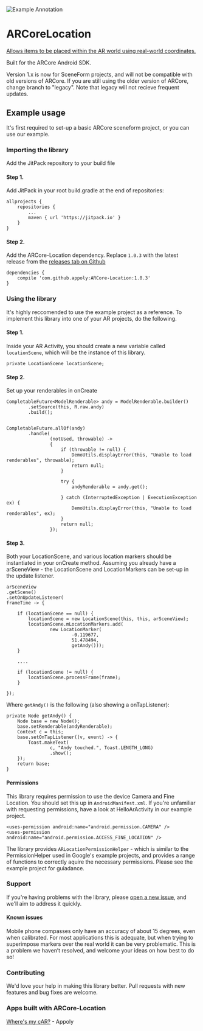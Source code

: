 ![Example Annotation](http://smegaupload.co.uk/up/uploads/arcorelocationbanner1524843962.png "ARCore location gps")

# ARCoreLocation

[Allows items to be placed within the AR world using real-world coordinates.](https://www.appoly.co.uk/arcore-location/)

Built for the ARCore Android SDK.

Version 1.x is now for SceneForm projects, and will not be compatible with old versions of ARCore.
If you are still using the older version of ARCore, change branch to "legacy". Note that legacy will not recieve frequent updates.


## Example usage
It's first required to set-up a basic ARCore sceneform project, or you can use our example.

### Importing the library
Add the JitPack repository to your build file

#### Step 1. 
Add JitPack in your root build.gradle at the end of repositories:
```
allprojects {
	repositories {
		...
		maven { url 'https://jitpack.io' }
	}
}
```

#### Step 2. 
Add the ARCore-Location dependency. Replace `1.0.3` with the latest release from the [releases tab on Github](https://github.com/appoly/ARCore-Location/releases)
```
dependencies {
    compile 'com.github.appoly:ARCore-Location:1.0.3'
}
```

### Using the library

It's highly reccomended to use the example project as a reference.
To implement this library into one of your AR projects, do the following.

#### Step 1. 
Inside your AR Activity, you should create a new variable called `locationScene`, which will be the instance of this library.
```
private LocationScene locationScene;
```

#### Step 2.

Set up your renderables in onCreate
```
CompletableFuture<ModelRenderable> andy = ModelRenderable.builder()
        .setSource(this, R.raw.andy)
        .build();


CompletableFuture.allOf(andy)
        .handle(
                (notUsed, throwable) -> 
                {
                    if (throwable != null) {
                        DemoUtils.displayError(this, "Unable to load renderables", throwable);
                        return null;
                    }

                    try {
                        andyRenderable = andy.get();

                    } catch (InterruptedException | ExecutionException ex) {
                        DemoUtils.displayError(this, "Unable to load renderables", ex);
                    }
                    return null;
                });
```

#### Step 3.
Both your LocationScene, and various location markers should be instantiated in your onCreate method. Assuming you already have a arSceneView - the LocationScene and LocationMarkers can be set-up in the update listener.
```
arSceneView
.getScene()
.setOnUpdateListener(
frameTime -> {

    if (locationScene == null) {
        locationScene = new LocationScene(this, this, arSceneView);
        locationScene.mLocationMarkers.add(
                new LocationMarker(
                        -0.119677,
                        51.478494,
                        getAndy()));
    }

    ....

    if (locationScene != null) {
        locationScene.processFrame(frame);
    }

});
```

Where `getAndy()` is the following (also showing a onTapListener):

```
private Node getAndy() {
    Node base = new Node();
    base.setRenderable(andyRenderable);
    Context c = this;
    base.setOnTapListener((v, event) -> {
        Toast.makeText(
                c, "Andy touched.", Toast.LENGTH_LONG)
                .show();
    });
    return base;
}
```


#### Permissions
This library requires permission to use the device Camera and Fine Location. You should set this up in `AndroidManifest.xml`. If you're unfamiliar with requesting permissions, have a look at HelloArActivity in our example project.
```
<uses-permission android:name="android.permission.CAMERA" />
<uses-permission android:name="android.permission.ACCESS_FINE_LOCATION" />
```

The library provides `ARLocationPermissionHelper` - which is similar to the PermissionHelper used in Google's example projects, and provides a range of functions to correctly aquire the necessary permissions. Please see the example project for guiadance.


### Support
If you're having problems with the library, please [open a new issue](https://github.com/appoly/ARCore-Location/issues), and we'll aim to address it quickly.

#### Known issues
Mobile phone compasses only have an accuracy of about 15 degrees, even when calibrated. For most applications this is adequate, but when trying to superimpose markers over the real world it can be very problematic. This is a problem we haven’t resolved, and welcome your ideas on how best to do so!

### Contributing
We'd love your help in making this library better. Pull requests with new features and bug fixes are welcome.

### Apps built with ARCore-Location
[Where's my cAR?](https://play.google.com/store/apps/details?id=uk.co.appoly.wheres_my_car) - Appoly